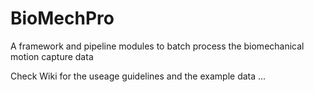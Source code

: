 # BioMechPro
A framework and pipeline modules to batch process the biomechanical motion capture data

Check Wiki for the useage guidelines and the example data ...

